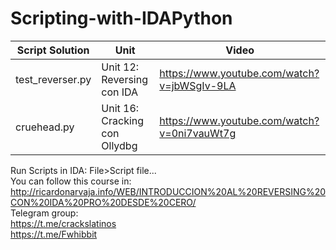 # Scripting-with-IDAPython
| Script Solution  | Unit| Video |
| ----- | ------ | ------ | 
| test_reverser.py | Unit 12: Reversing con IDA | https://www.youtube.com/watch?v=jbWSgIv-9LA
| cruehead.py | Unit 16: Cracking con Ollydbg | https://www.youtube.com/watch?v=0ni7vauWt7g

Run Scripts in IDA: File>Script file...</br>
You can follow this course in: http://ricardonarvaja.info/WEB/INTRODUCCION%20AL%20REVERSING%20CON%20IDA%20PRO%20DESDE%20CERO/
</br>
Telegram group:
</br>https://t.me/crackslatinos
</br>https://t.me/Fwhibbit
